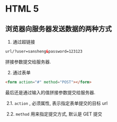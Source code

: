 # HTML 5

## 浏览器向服务器发送数据的两种方式

1. 通过超链接

```html
url/?user=sansheng&password=123123
```

拼接参数提交给服务器.

2. 通过表单

```html
<form action="#" method="POST"></form>
```

  最后还是通过输入的值拼接参数提交给服务器.	

​	  2.1. `action` , 必须属性, 表示指定表单提交的目标 url 

​	  2.2. `method` 用来指定提交方式, 默认是 GET 提交